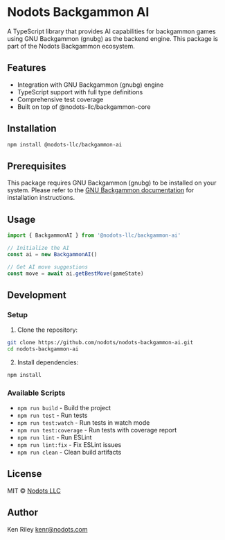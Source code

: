 # Nodots Backgammon AI

A TypeScript library that provides AI capabilities for backgammon games using GNU Backgammon (gnubg) as the backend engine. This package is part of the Nodots Backgammon ecosystem.

## Features

- Integration with GNU Backgammon (gnubg) engine
- TypeScript support with full type definitions
- Comprehensive test coverage
- Built on top of @nodots-llc/backgammon-core

## Installation

```bash
npm install @nodots-llc/backgammon-ai
```

## Prerequisites

This package requires GNU Backgammon (gnubg) to be installed on your system. Please refer to the [GNU Backgammon documentation](https://www.gnu.org/software/gnubg/) for installation instructions.

## Usage

```typescript
import { BackgammonAI } from '@nodots-llc/backgammon-ai'

// Initialize the AI
const ai = new BackgammonAI()

// Get AI move suggestions
const move = await ai.getBestMove(gameState)
```

## Development

### Setup

1. Clone the repository:

```bash
git clone https://github.com/nodots/nodots-backgammon-ai.git
cd nodots-backgammon-ai
```

2. Install dependencies:

```bash
npm install
```

### Available Scripts

- `npm run build` - Build the project
- `npm run test` - Run tests
- `npm run test:watch` - Run tests in watch mode
- `npm run test:coverage` - Run tests with coverage report
- `npm run lint` - Run ESLint
- `npm run lint:fix` - Fix ESLint issues
- `npm run clean` - Clean build artifacts

## License

MIT © [Nodots LLC](https://nodots.com)

## Author

Ken Riley <kenr@nodots.com>
